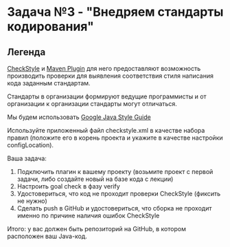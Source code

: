 # Задача №3 - "Внедряем стандарты кодирования"

## Легенда
[CheckStyle](https://checkstyle.sourceforge.io/) и [Maven Plugin](https://maven.apache.org/plugins/maven-checkstyle-plugin/usage.html) для него предоставляют возможность производить проверки для выявления соответствия стиля написания кода заданным стандартам.

Стандарты в организации формируют ведущие программисты и от организации к организации стандарты могут отличаться.

Мы будем использовать [Google Java Style Guide](https://checkstyle.sourceforge.io/styleguides/google-java-style-20180523/javaguide.html)

Используйте приложенный файл checkstyle.xml в качестве набора правил (положите его в корень проекта и укажите в качестве настройки configLocation).

Ваша задача:

1. Подключить плагин к вашему проекту (возьмите проект с первой задачи, либо создайте новый на базе кода с лекции)
2. Настроить goal check в фазу verify
3. Удостовериться, что код не проходит проверки CheckStyle (фиксить не нужно)
4. Сделать push в GitHub и удостовериться, что сборка не проходит именно по причине наличия ошибок CheckStyle

Итого: у вас должен быть репозиторий на GitHub, в котором расположен ваш Java-код.